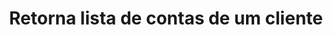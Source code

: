 ---
title: Retorna lista de contas de um cliente
api:
  file: readme-hml-corebank.json
  operationId: get_v1-account
hidden: false
---